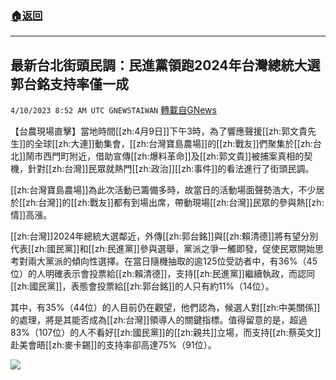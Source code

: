 ###  [:house:返回](README.md)
---


## 最新台北街頭民調：民進黨領跑2024年台灣總統大選   郭台銘支持率僅一成
`4/10/2023 8:52 AM UTC GNEWSTAIWAN` [轉載自GNews](https://gnews.org/articles/1082671)

【台農現場直擊】當地時間[[zh:4月9日]]下午3時，為了響應聲援[[zh:郭文貴先生]]的全球[[zh:大連]]動集會，[[zh:台灣寶島農場]]的[[zh:戰友]]們聚集於[[zh:台北]]鬧市西門町附近，借助宣傳[[zh:爆料革命]]及[[zh:郭文貴]]被捕案真相的契機，針對[[zh:台灣]]民眾就熱門[[zh:政治]][[zh:事件]]的看法進行了街頭民調。

  

[[zh:台灣寶島農場]]為此次活動已籌備多時，故當日的活動場面聲勢浩大，不少居於[[zh:台灣]]的[[zh:戰友]]都有到場出席，帶動現場[[zh:台灣]]民眾的參與熱[[zh:情]]高漲。

  

[[zh:台灣]]2024年總統大選鄰近，外傳[[zh:郭台銘]]與[[zh:賴清德]]將有望分別代表[[zh:國民黨]]和[[zh:民進黨]]參與選舉，黨派之爭一觸即發，促使民眾開始思考對兩大黨派的傾向性選擇。在當日隨機抽取的逾125位受訪者中，有36%（45位）的人明確表示會投票給[[zh:賴清德]]，支持[[zh:民進黨]]繼續執政，而認同[[zh:國民黨]]，表態會投票給[[zh:郭台銘]]的人只有約11%（14位）。

  

其中，有35%（44位）的人目前仍在觀望，他們認為，候選人對[[zh:中美關係]]的處理，將是其能否成為[[zh:台灣]]領導人的關鍵指標。值得留意的是，超過83%（107位）的人不看好[[zh:國民黨]]的[[zh:親共]]立場，而支持[[zh:蔡英文]]赴美會晤[[zh:麥卡錫]]的支持率卻高達75%（91位）。


![](https://i.imgur.com/az97iOu.png)


